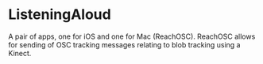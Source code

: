ListeningAloud
==============

A pair of apps, one for iOS and one for Mac (ReachOSC). ReachOSC allows for sending of OSC tracking messages relating to blob tracking using a Kinect.
